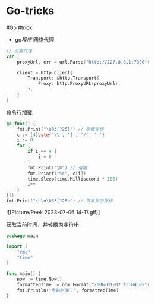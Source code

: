 # Go-tricks

#Go #trick

- go*程序* 网络代理

```go
// 设置代理
var (
	proxyUrl, err = url.Parse("http://127.0.0.1:7890")

	client = http.Client{
		Transport: &http.Transport{
			Proxy: http.ProxyURL(proxyUrl),
		},
	}
)
```


命令行加载 

```go
go func() {
	fmt.Print("\033[?25l") // 隐藏光标
	c := [4]byte{'\\', '|', '/', '-'}
	i := 0
	for {
		if i == 4 {
			i = 0
		}
		fmt.Print("\b") // 退格
		fmt.Printf("%c", c[i])
		time.Sleep(time.Millisecond * 100)
		i++
	}
}()
fmt.Print("\b\n\033[?25h") // 恢复显示光标
```

![[Picture/Peek 2023-07-06 14-17.gif]]


获取当前时间，并转换为字符串

```go
package main

import (
    "fmt"
    "time"
)

func main() {
    now := time.Now()
    formattedTime := now.Format("2006-01-02 15:04:05")
    fmt.Println("当前时间：", formattedTime)
}

```